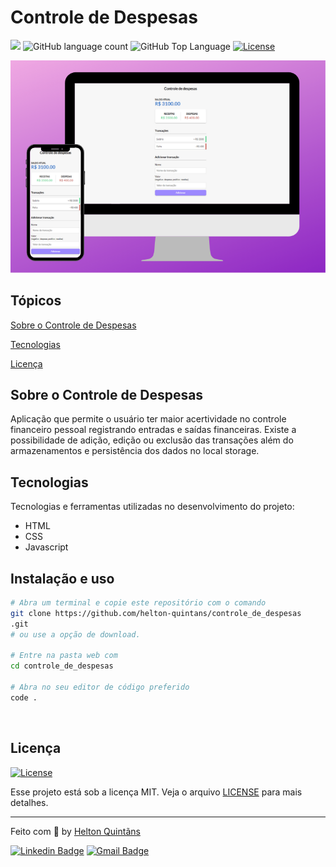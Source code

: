 # Controle de Despesas
 
 <p>
  <img src="https://img.shields.io/badge/Made%20by-Helton Quintãns-33cc95">
  <img alt="GitHub language count" src="https://img.shields.io/github/languages/count/helton-quintans/controle_de_despesas?color=33cc95">
  <img alt="GitHub Top Language" src="https://img.shields.io/github/languages/top/helton-quintans/controle_de_despesas?color=%2333cc95">
  <a href="https://opensource.org/licenses/MIT">
    <img alt="License" src="https://img.shields.io/badge/license-MIT-33cc95?style=flat-square">
  </a>
</p>

<p align="center">
    <img src="images/toReadme/desktop-and-mobile.png"/>
</p>

## Tópicos

[Sobre o Controle de Despesas](#sobre-o-controle-de-despesas)

[Tecnologias](#tecnologias)

[Licença](#licença)
<br>

## Sobre o Controle de Despesas

Aplicação que permite o usuário ter maior acertividade no controle financeiro pessoal registrando entradas e saídas financeiras. Existe a possibilidade de adição, edição ou exclusão das transações além do armazenamentos e persistência dos dados no local storage.

## Tecnologias

Tecnologias e ferramentas utilizadas no desenvolvimento do projeto:

- HTML
- CSS
- Javascript

## Instalação e uso

```bash
# Abra um terminal e copie este repositório com o comando
git clone https://github.com/helton-quintans/controle_de_despesas
.git
# ou use a opção de download.

# Entre na pasta web com
cd controle_de_despesas

# Abra no seu editor de código preferido
code .

```

<br>

## Licença

<a href="https://opensource.org/licenses/MIT">
    <img alt="License" src="https://img.shields.io/badge/license-MIT-7cd1a6?style=flat-square">
</a>

<br>

Esse projeto está sob a licença MIT. Veja o arquivo [LICENSE](/LICENSE) para mais detalhes.

---

Feito com :green_heart: by [Helton Quintãns](https://github.com/helton-quintans)

[![Linkedin Badge](https://img.shields.io/badge/-Helton%20Quintãns-7cd1a6?style=flat-square&logo=Linkedin&logoColor=white&link=https://www.linkedin.com/in/heltonquintans/)](https://www.linkedin.com/in/heltonquintans/)
[![Gmail Badge](https://img.shields.io/badge/-helton.quit@gmail.com-7cd1a6?style=flat-square&logo=Gmail&logoColor=white&link=mailto:helton.quit@gmail.com)](mailto:helton.quit@gmail.com)

